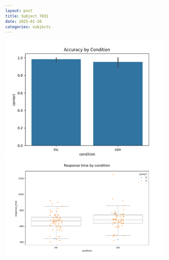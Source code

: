 ```yaml
---
layout: post
title: Subject 7031
date: 2025-01-20
categories: subjects
---
```


![](data/7031/run-33/7031_NF_acc.png)
![](data/7031/run-33/7031_NF_rt.png)
